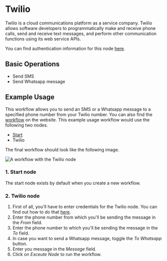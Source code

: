 # Twilio

Twilio is a cloud communications platform as a service company. Twilio allows software developers to programmatically make and receive phone calls, send and receive text messages, and perform other communication functions using its web service APIs.

You can find authentication information for this node [here](../../../credentials/Twilio/README.md).

## Basic Operations

- Send SMS
- Send Whatsapp message

## Example Usage

This workflow allows you to send an SMS or a Whatsapp message to a specified phone number from your Twilio number. You can also find the [workflow](https://n8n.io/workflows/401) on the website. This example usage workflow would use the following two nodes.
- [Start](../../core-nodes/Start/README.md)
- Twilio

The final workflow should look like the following image.

![A workflow with the Twilio node](https://i.imgur.com/hhrzqyR.png)

### 1. Start node

The start node exists by default when you create a new workflow.

### 2. Twilio node

1. First of all, you'll have to enter credentials for the Twilio node. You can find out how to do that [here](../../../credentials/Twilio/README.md).
2. Enter the phone number from which you'll be sending the message in the *From* field.
3. Enter the phone number to which you'll be sending the message in the *To* field.
4. In case you want to send a Whatsapp message, toggle the *To Whatsapp* button.
5. Enter you message in the *Message* field.
6. Click on *Exceute Node* to run the workflow.
